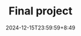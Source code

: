 ---
type: assignment
date: 2024-12-15T23:59:59+8:49
title: 'Final project'
# pdf: /static_files/assignments/final_project.pdf
# attachment: /static_files/assignments/final_project.zip
due_event: 
    type: due
    date: 2025-1-15T23:59:59
    description: 'Final Project Due'
---